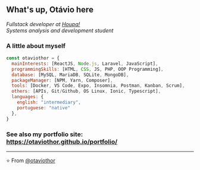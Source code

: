 ## What's up, Otávio here

_Fullstack developer at [Houpa!](http://www.houpa.app) <br/>
Systems analysis and development student_

### A little about myself  

```javascript
const otaviothor = {
  mainInterests: [ReactJS, Node.js, Laravel, JavaScript],
  programmingSkills: [HTML, CSS, JS, PHP, OOP Programming],
  database: [MySQL, MariaDB, SQLite, MongoDB],
  packageManager: [NPM, Yarn, Composer],
  tools: [Docker, VS Code, Expo, Insomnia, Postman, Kanban, Scrum],
  others: [APIs, Git/Github, OS Linux, Ionic, Typescript],
  languages: {
    english: "intermediary",
    portuguese: "native"
  },
}
```

### See also my portfolio site: https://otaviothor.github.io/portfolio/
---

⭐️ From [@otaviothor](https://github.com/otaviothor)
